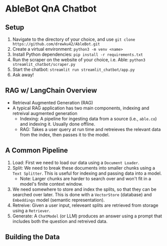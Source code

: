 # AbleBot QnA Chatbot

## Setup
1. Navigate to the directory of your choice, and use `git clone https://github.com/drewku42/AbleBot.git`
2. Create a virtual environment: `python3 -m venv <name>`
3. Install Python dependencies: `pip install -r requirements.txt`
4. Run the scraper on the website of your choice, i.e. Able:
   `python3 streamlit_chatbot/scraper.py`
5. Start the chatbot: `streamlit run streamlit_chatbot/app.py`
6. Ask away!

## RAG w/ LangChain Overview
- Retrieval Augmented Generation (RAG)
- A typical RAG application has two main components, indexing and retreival augmented generation
    - Indexing: A pipeline for ingesting data from a source (i.e., `able.co`) and indexing it. Usually done offline.
    - RAG: Takes a user query at run time and retreieves the relevant data from the index, then passes it to the model.

## A Common Pipeline
1. Load: First we need to load our data using a `Document Loader`.
2. Split: We need to break these documents into smaller chunks using a `Text Splitter`. This is useful for indexing and passing data into a model. 
    - Note: Larger chunks are harder to search over and won't fit in a model's finite context window.
3. We need somewhere to store and index the splits, so that they can be searched over later. This is done with a `VectorStore` (database) and `Embeddings` model (semantic representation).
4. Retreive: Given a user input, releveant splits are retrieved from storage using a `Retriever`.
5. Generate: A `ChatModel` (or LLM) produces an answer using a prompt that includes both the question and retreived data.

## Building the Data

